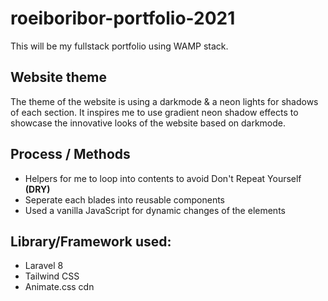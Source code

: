 # roeiboribor-portfolio-2021

This will be my fullstack portfolio using WAMP stack.

## Website theme

The theme of the website is using a darkmode & a neon lights for shadows of each section.
It inspires me to use gradient neon shadow effects to showcase the innovative looks of the website based on darkmode.

## Process / Methods

-   Helpers for me to loop into contents to avoid Don't Repeat Yourself **(DRY)**
-   Seperate each blades into reusable components
-   Used a vanilla JavaScript for dynamic changes of the elements

## Library/Framework used:

-   Laravel 8
-   Tailwind CSS
-   Animate.css cdn
